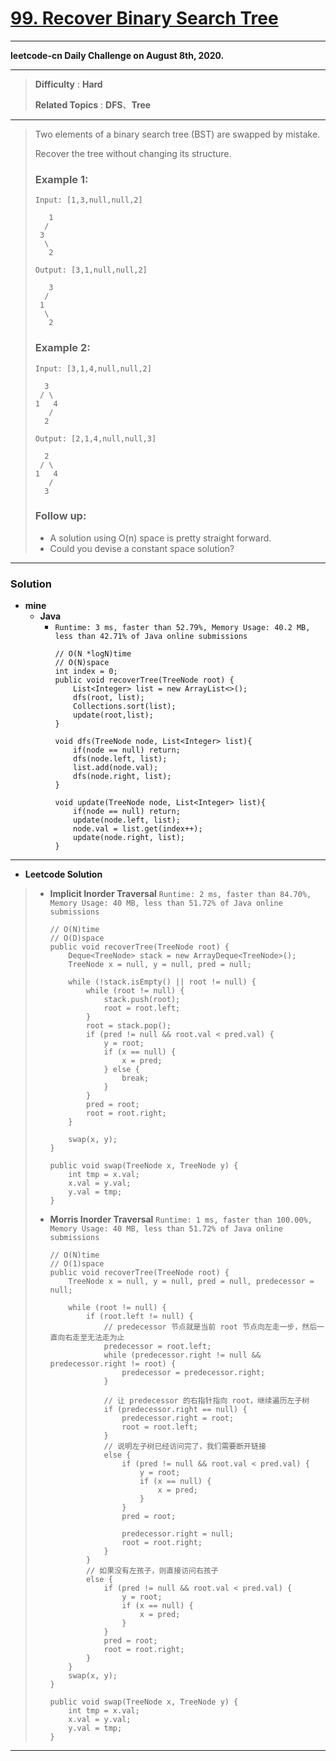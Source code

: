 # [99. Recover Binary Search Tree](https://leetcode.com/problems/recover-binary-search-tree/)

---

**leetcode-cn Daily Challenge on August 8th, 2020.**

---

> **Difficulty** : **Hard**
>
> **Related Topics** : **DFS**、**Tree**

---

> Two elements of a binary search tree (BST) are swapped by mistake.
>
> Recover the tree without changing its structure.
>
> ### Example 1:
> ```
> Input: [1,3,null,null,2]
>
>    1
>   /
>  3
>   \
>    2
>
> Output: [3,1,null,null,2]
>
>    3
>   /
>  1
>   \
>    2
> ```
>
> ### Example 2:
> ```
> Input: [3,1,4,null,null,2]
>
>   3
>  / \
> 1   4
>    /
>   2
>
> Output: [2,1,4,null,null,3]
>
>   2
>  / \
> 1   4
>    /
>   3
> ```
>
> ### Follow up:
> * A solution using O(n) space is pretty straight forward.
> * Could you devise a constant space solution?

---


### Solution
* **mine**
  * **Java**
    * `Runtime: 3 ms, faster than 52.79%, Memory Usage: 40.2 MB, less than 42.71% of Java online submissions`
      ```
      // O(N *logN)time
      // O(N)space
      int index = 0;
      public void recoverTree(TreeNode root) {
          List<Integer> list = new ArrayList<>();
          dfs(root, list);
          Collections.sort(list);
          update(root,list);
      }

      void dfs(TreeNode node, List<Integer> list){
          if(node == null) return;
          dfs(node.left, list);
          list.add(node.val);
          dfs(node.right, list);
      }

      void update(TreeNode node, List<Integer> list){
          if(node == null) return;
          update(node.left, list);
          node.val = list.get(index++);
          update(node.right, list);
      }
      ```

---

* **Leetcode Solution**
>  * **Implicit Inorder Traversal** `Runtime: 2 ms, faster than 84.70%, Memory Usage: 40 MB, less than 51.72% of Java online submissions `
>    ```
>    // O(N)time
>    // O(D)space
>    public void recoverTree(TreeNode root) {
>        Deque<TreeNode> stack = new ArrayDeque<TreeNode>();
>        TreeNode x = null, y = null, pred = null;
>
>        while (!stack.isEmpty() || root != null) {
>            while (root != null) {
>                stack.push(root);
>                root = root.left;
>            }
>            root = stack.pop();
>            if (pred != null && root.val < pred.val) {
>                y = root;
>                if (x == null) {
>                    x = pred;
>                } else {
>                    break;
>                }
>            }
>            pred = root;
>            root = root.right;
>        }
>
>        swap(x, y);
>    }
>
>    public void swap(TreeNode x, TreeNode y) {
>        int tmp = x.val;
>        x.val = y.val;
>        y.val = tmp;
>    }
>    ```
>
>  * **Morris Inorder Traversal** `Runtime: 1 ms, faster than 100.00%, Memory Usage: 40 MB, less than 51.72% of Java online submissions`
>    ```
>    // O(N)time
>    // O(1)space
>    public void recoverTree(TreeNode root) {
>        TreeNode x = null, y = null, pred = null, predecessor = null;
>
>        while (root != null) {
>            if (root.left != null) {
>                // predecessor 节点就是当前 root 节点向左走一步，然后一直向右走至无法走为止
>                predecessor = root.left;
>                while (predecessor.right != null && predecessor.right != root) {
>                    predecessor = predecessor.right;
>                }
>
>                // 让 predecessor 的右指针指向 root，继续遍历左子树
>                if (predecessor.right == null) {
>                    predecessor.right = root;
>                    root = root.left;
>                }
>                // 说明左子树已经访问完了，我们需要断开链接
>                else {
>                    if (pred != null && root.val < pred.val) {
>                        y = root;
>                        if (x == null) {
>                            x = pred;
>                        }
>                    }
>                    pred = root;
>
>                    predecessor.right = null;
>                    root = root.right;
>                }
>            }
>            // 如果没有左孩子，则直接访问右孩子
>            else {
>                if (pred != null && root.val < pred.val) {
>                    y = root;
>                    if (x == null) {
>                        x = pred;
>                    }
>                }
>                pred = root;
>                root = root.right;
>            }
>        }
>        swap(x, y);
>    }
>
>    public void swap(TreeNode x, TreeNode y) {
>        int tmp = x.val;
>        x.val = y.val;
>        y.val = tmp;
>    }
>    ```

---
